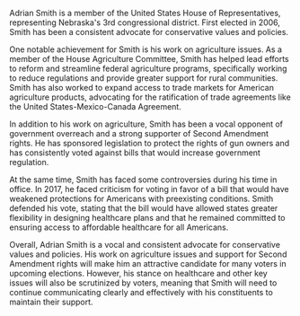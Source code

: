 Adrian Smith is a member of the United States House of Representatives, representing Nebraska's 3rd congressional district. First elected in 2006, Smith has been a consistent advocate for conservative values and policies.

One notable achievement for Smith is his work on agriculture issues. As a member of the House Agriculture Committee, Smith has helped lead efforts to reform and streamline federal agriculture programs, specifically working to reduce regulations and provide greater support for rural communities. Smith has also worked to expand access to trade markets for American agriculture products, advocating for the ratification of trade agreements like the United States-Mexico-Canada Agreement.

In addition to his work on agriculture, Smith has been a vocal opponent of government overreach and a strong supporter of Second Amendment rights. He has sponsored legislation to protect the rights of gun owners and has consistently voted against bills that would increase government regulation.

At the same time, Smith has faced some controversies during his time in office. In 2017, he faced criticism for voting in favor of a bill that would have weakened protections for Americans with preexisting conditions. Smith defended his vote, stating that the bill would have allowed states greater flexibility in designing healthcare plans and that he remained committed to ensuring access to affordable healthcare for all Americans.

Overall, Adrian Smith is a vocal and consistent advocate for conservative values and policies. His work on agriculture issues and support for Second Amendment rights will make him an attractive candidate for many voters in upcoming elections. However, his stance on healthcare and other key issues will also be scrutinized by voters, meaning that Smith will need to continue communicating clearly and effectively with his constituents to maintain their support.

